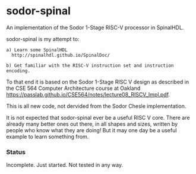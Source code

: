 # sodor-spinal

An implementation of the Sodor 1-Stage RISC-V processor in SpinalHDL.

sodor-spinal is my attempt to:

    a) Learn some SpinalHDL
      http://spinalhdl.github.io/SpinalDoc/
  
    b) Get familiar with the RISC-V instruction set and instruction encoding.
    
To that end it is based on the Sodor 1-Stage RISC V design as described in the CSE 564 Computer Architecture course at Oakland https://passlab.github.io/CSE564/notes/lecture08_RISCV_Impl.pdf.

This is all new code, not dervided from the Sodor Chesle implementation.

It is not expected that sodor-spinal ever be a useful RISC V core. There are already many better ones out there, in all shapes and sizes, written by people who know what they are doing! But it may one day be a useful example to learn something from. 

### Status

Incomplete. Just started. Not tested in any way.



